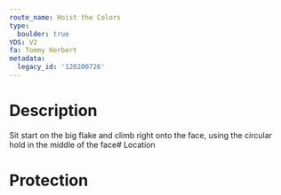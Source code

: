 ```yaml
---
route_name: Hoist the Colors
type:
  boulder: true
YDS: V2
fa: Tommy Herbert
metadata:
  legacy_id: '120200726'
---
```

# Description
Sit start on the big flake and climb right onto the face, using the circular hold in the middle of the face# Location
# Protection
